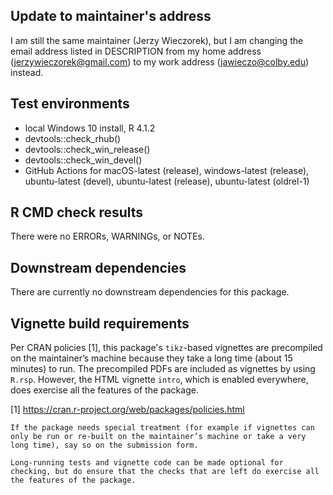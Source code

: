 ## Update to maintainer's address
I am still the same maintainer (Jerzy Wieczorek), but I am changing the email address listed in DESCRIPTION from my home address (jerzywieczorek@gmail.com) to my work address (jawieczo@colby.edu) instead.

## Test environments
* local Windows 10 install, R 4.1.2
* devtools::check_rhub()
* devtools::check_win_release()
* devtools::check_win_devel()
* GitHub Actions for macOS-latest (release), windows-latest (release), ubuntu-latest (devel), ubuntu-latest (release), ubuntu-latest (oldrel-1)

## R CMD check results
There were no ERRORs, WARNINGs, or NOTEs.

## Downstream dependencies
There are currently no downstream dependencies for this package.

## Vignette build requirements
Per CRAN policies [1], this package's `tikz`-based vignettes are precompiled on the maintainer’s machine because they take a long time (about 15 minutes) to run. The precompiled PDFs are included as vignettes by using `R.rsp`.
However, the HTML vignette `intro`, which is enabled everywhere, does exercise all the features of the package.

[1] https://cran.r-project.org/web/packages/policies.html

    If the package needs special treatment (for example if vignettes can only be run or re-built on the maintainer’s machine or take a very long time), say so on the submission form.

    Long-running tests and vignette code can be made optional for checking, but do ensure that the checks that are left do exercise all the features of the package.

